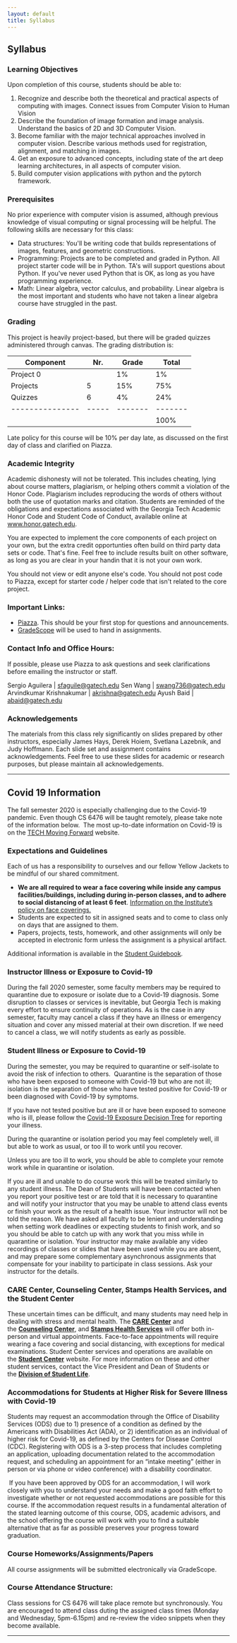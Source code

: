 ```yaml
---
layout: default
title: Syllabus
---
```


## Syllabus

### Learning Objectives
Upon completion of this course, students should be able to:
1. Recognize and describe both the theoretical and practical aspects of computing with images. Connect issues from Computer Vision to Human Vision
2. Describe the foundation of image formation and image analysis. Understand the basics of 2D and 3D Computer Vision.
3. Become familiar with the major technical approaches involved in computer vision. Describe various methods used for registration, alignment, and matching in images.
4. Get an exposure to advanced concepts, including state of the art deep learning architectures, in all aspects of computer vision.
5. Build computer vision applications with python and the pytorch framework.

### Prerequisites
No prior experience with computer vision is assumed, although previous knowledge of visual computing or signal processing will be helpful. The following skills are necessary for this class:
* Data structures: You'll be writing code that builds representations of images, features, and geometric constructions.
* Programming: Projects are to be completed and graded in Python. All project starter code will be in Python. TA's will support questions about Python. If you've never used Python that is OK, as long as you have programming experience.
* Math: Linear algebra, vector calculus, and probability. Linear algebra is the most important and students who have not taken a linear algebra course have struggled in the past.

### Grading
This project is heavily project-based, but there will be graded quizzes administered through canvas. The grading distribution is:

| Component     | Nr. | Grade | Total |
|---------------|-----|-------|-------|
| Project 0     |     | 1%    |  1%   |
| Projects      |  5  | 15%   |  75%  |
| Quizzes       |  6  | 4%    |  24%  |
|---------------|-----|-------|-------|
|               |     |       | 100%  |

Late policy for this course will be 10% per day late, as discussed on the first day of class and clarified on Piazza.

### Academic Integrity
Academic dishonesty will not be tolerated. This includes cheating, lying about course matters, plagiarism, or helping others commit a violation of the Honor Code. Plagiarism includes reproducing the words of others without both the use of quotation marks and citation. Students are reminded of the obligations and expectations associated with the Georgia Tech Academic Honor Code and Student Code of Conduct, available online at www.honor.gatech.edu.

You are expected to implement the core components of each project on your own, but the extra credit opportunties often build on third party data sets or code. That's fine. Feel free to include results built on other software, as long as you are clear in your handin that it is not your own work.

You should not view or edit anyone else's code. You should not post code to Piazza, except for starter code / helper code that isn't related to the core project.

### Important Links:
* [Piazza](https://piazza.com/class/kd98lybcja45yt). This should be your first stop for questions and announcements.
* [GradeScope](https://www.gradescope.com/) will be used to hand in assignments.

### Contact Info and Office Hours:
If possible, please use Piazza to ask questions and seek clarifications before emailing the instructor or staff.

Sergio Aguilera | sfaguile@gatech.edu
Sen Wang | swang736@gatech.edu
Arvindkumar Krishnakumar | akrishna@gatech.edu
Ayush Baid | abaid@gatech.edu

### Acknowledgements
The materials from this class rely significantly on slides prepared by other instructors, especially James Hays, Derek Hoiem, Svetlana Lazebnik, and Judy Hoffmann. Each slide set and assignment contains acknowledgements. Feel free to use these slides for academic or research purposes, but please maintain all acknowledgements.

---

## Covid 19 Information

<p><span>The fall semester 2020 is especially challenging due to the Covid-19 pandemic. Even though CS 6476 will be taught remotely, please take note of the information below. &nbsp;The most up-to-date information on Covid-19 is on the </span><a href="https://health.gatech.edu/coronavirus">TECH Moving Forward</a><span> website.

<h3>Expectations and Guidelines</h3>
<p>Each of us has a responsibility to ourselves and our fellow Yellow Jackets to be mindful of our shared commitment.</p>
<ul>
<li><strong>We are all required to wear a face covering while inside any campus facilities/buildings, including during in-person classes, and to adhere to social distancing of at least 6 feet</strong>.  <a href="https://hr.gatech.edu/face-coverings">Information on the Institute’s policy on face coverings.</a></li>
<li>Students are expected to sit in assigned seats and to come to class only on days that are assigned to them.</li>
<li>Papers, projects, tests, homework, and other assignments will only be accepted in electronic form unless the assignment is a physical artifact.&nbsp;</li>
</ul>
<p>Additional information is available in the <a href="https://health.gatech.edu/coronavirus/students/guidebook">Student Guidebook</a>.</p>

<h3>Instructor Illness or Exposure to Covid-19</h3>
<p>During the fall 2020 semester, some faculty members may be required to quarantine due to exposure or isolate due to a Covid-19 diagnosis. Some disruption to classes or services is inevitable, but Georgia Tech is making every effort to ensure continuity of operations. As is the case in any semester, faculty may cancel a class if they have an illness or emergency situation and cover any missed material at their own discretion. If we need to cancel a class, we will notify students as early as possible.</p>

<h3>Student Illness or Exposure to Covid-19</h3>
<p>During the semester, you may be required to quarantine or self-isolate to avoid the risk of infection to others. &nbsp;Quarantine is the separation of those who have been exposed to someone with Covid-19 but who are not ill; isolation is the separation of those who have tested positive for Covid-19 or been diagnosed with Covid-19 by symptoms.</p>
<p>If you have not tested positive but are ill or have been exposed to someone who is ill, please follow the <a href="http://health.gatech.edu/coronavirus/decision-tree">Covid-19 Exposure Decision Tree</a> for reporting your illness.</p>
<p>During the quarantine or isolation period you may feel completely well, ill but able to work as usual, or too ill to work until you recover.</p>

<p>Unless you are too ill to work, you should be able to complete your remote work while in quarantine or isolation.</p>

<p>If you are ill and unable to do course work this will be treated similarly to any student illness. The Dean of Students will have been contacted when you report your positive test or are told that it is necessary to quarantine and will notify your instructor that you may be unable to attend class events or finish your work as the result of a health issue. Your instructor will not be told the reason. We have asked all faculty to be lenient and understanding when setting work deadlines or expecting students to finish work, and so you should be able to catch up with any work that you miss while in quarantine or isolation. Your instructor may make available any video recordings of classes or slides that have been used while you are absent, and may prepare some complementary asynchronous assignments that compensate for your inability to participate in class sessions. Ask your instructor for the details.</p>

<h3>CARE Center, Counseling Center, Stamps Health Services, and the Student Center</h3>
<p>These uncertain times can be difficult, and many students may need help in dealing with stress and mental health. The&nbsp;<a href="https://care.gatech.edu/"><strong>CARE Center</strong></a>&nbsp;and the&nbsp;<a href="https://counseling.gatech.edu/"><strong>Counseling Center</strong></a>,&nbsp;and&nbsp;<a href="https://health.gatech.edu/"><strong>Stamps Health Services</strong></a>&nbsp;will offer both in-person and virtual appointments. Face-to-face appointments will require wearing a face covering and social distancing, with exceptions for medical examinations. Student Center services and operations are available on the&nbsp;<a href="https://studentcenter.gatech.edu/"><strong>Student Center</strong></a>&nbsp;website. For more information on these and other student services, contact the Vice President and Dean of Students or the&nbsp;<a href="https://studentlife.gatech.edu/"><strong>Division of Student Life</strong></a>.</p>

<h3>Accommodations for Students at Higher Risk for Severe Illness with Covid-19</h3>
<p>Students may request an accommodation through the Office of Disability Services (ODS) due to 1) presence of a condition as defined by the Americans with Disabilities Act (ADA), or 2) identification as an individual of higher risk for Covid-19, as defined by the Centers for Disease Control (CDC). Registering with ODS is a 3-step process that includes completing an application, uploading documentation related to the accommodation request, and scheduling an appointment for an “intake meeting” (either in person or via phone or video conference) with a disability coordinator.</p>
<p>&nbsp;If you have been approved by ODS for an accommodation, I will work closely with you to understand your needs and make a good faith effort to investigate whether or not requested accommodations are possible for this course. If the accommodation request results in a fundamental alteration of the stated learning outcome of this course, ODS, academic advisors, and the school offering the course will work with you to find a suitable alternative that as far as possible preserves your progress toward graduation.</p>

<h3>Course Homeworks/Assignments/Papers</h3>
<p>All course assignments will be submitted electronically via GradeScope. </p>

<h3>Course Attendance Structure:</h3>
<p>Class sessions for CS 6476 will take place remote but synchronously. You are encouraged to attend class duting the assigned class times (Monday and Wednesday, 5pm-6.15pm) and re-review the video snippets when they become available.</p>
<hr>
